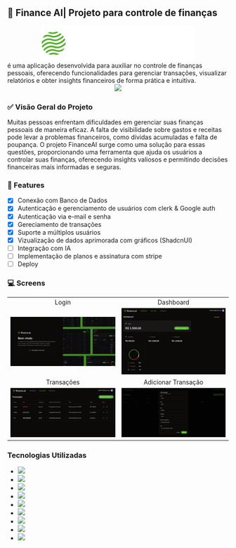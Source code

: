 ## 💸 Finance AI| Projeto para controle de finanças

<div align=center>
<img src="/public/logo.svg" />
</div>
<div> é uma aplicação desenvolvida para auxiliar no controle de finanças pessoais, oferecendo funcionalidades para gerenciar transações, visualizar relatórios e obter insights financeiros de forma prática e intuitiva.
</div>

<div align=center>
  <img src="https://img.shields.io/badge/Status-Em%20Desenvolvimento-yellow" />
</div>

### ✅ Visão Geral do Projeto

Muitas pessoas enfrentam dificuldades em gerenciar suas finanças pessoais de maneira eficaz. A falta de visibilidade sobre gastos e receitas pode levar a problemas financeiros, como dívidas acumuladas e falta de poupança. O projeto FinanceAI surge como uma solução para essas questões, proporcionando uma ferramenta que ajuda os usuários a controlar suas finanças, oferecendo insights valiosos e permitindo decisões financeiras mais informadas e seguras.

### 🔗 Features

- [x] Conexão com Banco de Dados
- [x] Autenticação e gerenciamento de usuários com clerk & Google auth
- [x] Autenticação via e-mail e senha
- [x] Gereciamento de transações
- [x] Suporte a múltiplos usuários
- [x] Vizualização de dados aprimorada com gráficos (ShadcnUI)
- [ ] Integração com IA
- [ ] Implementação de planos e assinatura com stripe
- [ ] Deploy

### 💻 Screens

<table align="center">
  <tr>
    <td align="center">Login</td>
    <td align="center">Dashboard</td>
  </tr>
  <tr>
    <td><img src="./public/readme/loginScreen.jpeg" width="300" /></td>
    <td><img src="./public/readme/dashboardScreen.jpeg" width="300" /></td>
  </tr>
  <tr>
    <td align="center">Transações</td>
    <td align="center">Adicionar Transação</td>
  </tr>
  <tr>
    <td><img src="./public/readme/transactionPageScreen.jpeg" width="300" /></td>
    <td><img src="./public/readme/addTrasactionScreen.jpeg" width="300" /></td>
  </tr>
</table>

### Tecnologias Utilizadas

<div flex>
  <ul>
    <li><img src="https://img.shields.io/badge/Next.js-000000?style=for-the-badge&logo=Next.js&logoColor=FFFFFF" height="28"/></li>
    <li><img src="https://img.shields.io/badge/React-61DAFB?style=for-the-badge&logo=React&logoColor=000" height="28"/></li>
    <li><img src="https://img.shields.io/badge/PostgreSQL-4169E1?style=for-the-badge&logo=PostgreSQL&logoColor=FFFFFF" height="28"/></li>
    <li><img src="https://img.shields.io/badge/Tailwind%20CSS-38B2AC?style=for-the-badge&logo=Tailwind%20CSS&logoColor=FFFFFF" height="28"/></li>
    <li><img src="https://img.shields.io/badge/Prisma-2D3748?style=for-the-badge&logo=Prisma&logoColor=FFFFFF" height="28"/></li>
    <li><img src="https://img.shields.io/badge/node.js-339933?style=for-the-badge&logo=Node.js&logoColor=white" height="28"/></li>
    <li><img src="https://img.shields.io/badge/ShadCNUI-000000?style=for-the-badge&logo=ShadCNUI&logoColor=FFFFFF" height="28"/></li>
    <li><img src="https://img.shields.io/badge/TypeScript-3178C6?style=for-the-badge&logo=TypeScript&logoColor=FFF" height="28"/></li>
    <li><img src="https://img.shields.io/badge/JavaScript-F7DF1E?style=for-the-badge&logo=JavaScript&logoColor=000" height="28"/></li>
  </ul>
</div>
